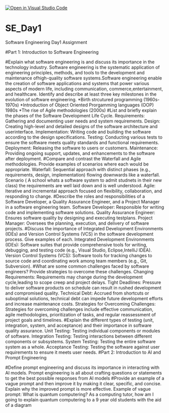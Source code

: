 [![Open in Visual Studio Code](https://classroom.github.com/assets/open-in-vscode-2e0aaae1b6195c2367325f4f02e2d04e9abb55f0b24a779b69b11b9e10269abc.svg)](https://classroom.github.com/online_ide?assignment_repo_id=15565800&assignment_repo_type=AssignmentRepo)
# SE_Day1
Software Engineering Day1 Assignment

#Part 1: Introduction to Software Engineering

#Explain what software engineering is and discuss its importance in the technology industry.
Software engineering is the systematic application of engineering principles, methods, and tools to the development and maintenance ofhigh-quality software systems.Software engineering enable the creation of software applications and systems that power various aspects of modern life, including communication, commerce,entertainment, and healthcare.
Identify and describe at least three key milestones in the evolution of software engineering.
*Birth strcutured programming (1960s-1970s) *Introduction of Object Oriented Prorgamming languages (OOP) 1980s *The rise of Agile methodologies (2000s)
#List and briefly explain the phases of the Software Development Life Cycle.
Requirements: Gathering and documenting user needs and system requirements. Design: Creating high-level and detailed designs of the software architecture and userinterface. Implementation: Writing code and building the software according to the design specifications. Testing: Conducting various tests to ensure the software meets quality standards and functional requirements. Deployment: Releasing the software to users or customers. Maintenance: Providing ongoing support, updates, and enhancements to the software after deployment.
#Compare and contrast the Waterfall and Agile methodologies. Provide examples of scenarios where each would be appropriate.
Waterfall: Sequential approach with distinct phases (e.g., requirements, design, implementation) flowing downwards like a waterfall. Scenario ( A school whats a software system to admit studnets in their new class) the requirements are well laid down and is well understood. Agile: Iterative and incremental approach focused on flexibility, collaboration, and responding to change.
#Describe the roles and responsibilities of a Software Developer, a Quality Assurance Engineer, and a Project Manager in a software engineering team.
Software Developer: Responsible for writing code and implementing software solutions. Quality Assurance Engineer: Ensures software quality by designing and executing testplans. Project Manager: Oversees the planning, execution, and delivery of software projects.
#Discuss the importance of Integrated Development Environments (IDEs) and Version Control Systems (VCS) in the software development process. Give examples of each.
Integrated Development Environments (IDEs): Software suites that provide comprehensive tools for writing, debugging, and testing code (e.g., Visual Studio, Eclipse,IntelliJ IDEA). Version Control Systems (VCS): Software tools for tracking changes to source code and coordinating work among team members (e.g., Git, Subversion).
#What are some common challenges faced by software engineers? Provide strategies to overcome these challenges.
Changing Requirements: Requirements may change during the development cycle,leading to scope creep and project delays. Tight Deadlines: Pressure to deliver software products on schedule can result in rushed development and compromised quality. Technical Debt: Accrued from shortcuts or suboptimal solutions, technical debt can impede future development efforts and increase maintenance costs. Strategies for Overcoming Challenges: Strategies for overcoming challenges include effective communication, agile methodologies, prioritization of tasks, and regular reassessment of project goals and timelines.
#Explain the different types of testing (unit, integration, system, and acceptance) and their importance in software quality assurance.
Unit Testing: Testing individual components or modules of software.  Integration Testing: Testing interactions between different components or subsystems. System Testing: Testing the entire software system as a whole. Acceptance Testing: Testing the software against user requirements to ensure it meets user needs.
#Part 2: Introduction to AI and Prompt Engineering


#Define prompt engineering and discuss its importance in interacting with AI models.
Prompt engineering is all about crafting questions or statements to get the best possible responses from AI models
#Provide an example of a vague prompt and then improve it by making it clear, specific, and concise. Explain why the improved prompt is more effective.
Example of vague prompt: What is quantum computering?   As a computing tutor, how am I going to explain quantum computering to a 9 year old students with the aid of a diagram
